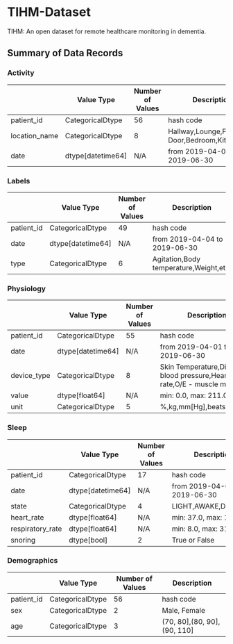 # TIHM-Dataset
TIHM: An open dataset for remote healthcare monitoring in dementia.



## Summary of Data Records


### Activity

|               | Value Type        | Number of Values | Description                                     |
|---------------|-------------------|------------------|-------------------------------------------------|
| patient_id    | CategoricalDtype  | 56               | hash code                                       |
| location_name | CategoricalDtype  | 8               | Hallway,Lounge,Fridge Door,Bedroom,Kitchen,etc.       |
| date    | dtype[datetime64] | N/A              | from 2019-04-01 to 2019-06-30 |

### Labels

|            | Value Type        | Number of Values | Description                                         |
|------------|-------------------|------------------|-----------------------------------------------------|
| patient_id | CategoricalDtype  | 49               | hash code                                           |
| date | dtype[datetime64] | N/A              | from 2019-04-04  to 2019-06-30     |
| type       | CategoricalDtype  | 6                | Agitation,Body temperature,Weight,etc. |


### Physiology

|             | Value Type        | Number of Values | Description                                                                 |
|-------------|-------------------|------------------|-----------------------------------------------------------------------------|
| patient_id  | CategoricalDtype  | 55               | hash code                                                                   |
| date  | dtype[datetime64] | N/A              | from 2019-04-01 to 2019-06-30                             |
| device_type | CategoricalDtype  | 8                | Skin Temperature,Diastolic blood pressure,Heart rate,O/E - muscle mass,etc. |
| value       | dtype[float64]    | N/A              | min: 0.0, max: 211.0                                                        |
| unit        | CategoricalDtype  | 5                | %,kg,mm[Hg],beats/min,etc.                                                  |

### Sleep

|                  | Value Type        | Number of Values | Description                                     |
|------------------|-------------------|------------------|-------------------------------------------------|
| patient_id       | CategoricalDtype  | 17               | hash code                                       |
| date       | dtype[datetime64] | N/A              | from 2019-04-01 to 2019-06-30 |
| state            | CategoricalDtype  | 4                | LIGHT,AWAKE,DEEP,REM                            |
| heart_rate       | dtype[float64]    | N/A              | min: 37.0, max: 107.0                           |
| respiratory_rate | dtype[float64]    | N/A              | min: 8.0, max: 31.0                             |
| snoring          | dtype[bool]      | 2                | True or False                                   |


### Demographics

|               | Value Type        | Number of Values | Description                                     |
|---------------|-------------------|------------------|-------------------------------------------------|
| patient_id    | CategoricalDtype  | 56               | hash code                                       |
| sex | CategoricalDtype  | 2               | Male, Female       |
| age    | CategoricalDtype | 3              | (70, 80],(80, 90],(90, 110] |


